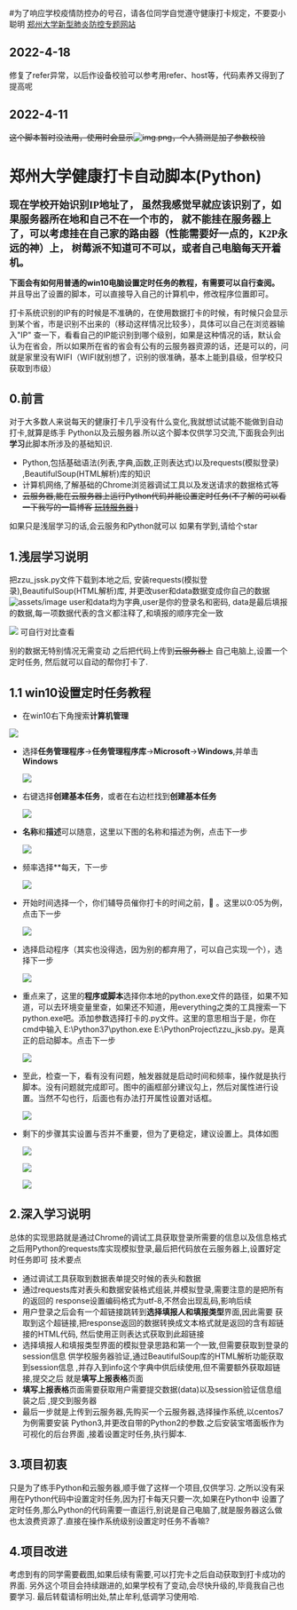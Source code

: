 #为了响应学校疫情防控办的号召，请各位同学自觉遵守健康打卡规定，不要耍小聪明
[郑州大学新型肺炎防控专题网站](http://www5.zzu.edu.cn/yqfk/)
## 2022-4-18
修复了refer异常，以后作设备校验可以参考用refer、host等，代码素养又得到了提高呢
## 2022-4-11
~~这个脚本暂时没法用，使用时会显示![img.png](assets/img.png)，个人猜测是加了参数校验~~
# 郑州大学健康打卡自动脚本(Python)

**<font size=4 face="黑体">现在学校开始识别IP地址了，
虽然我感觉早就应该识别了，如果服务器所在地和自己不在一个市的，
就不能挂在服务器上了，可以考虑挂在自己家的路由器（性能需要好一点的，K2P永远的神）上，
树莓派不知道可不可以，或者自己电脑每天开着机。</font>**

**下面会有如何用普通的win10电脑设置定时任务的教程，有需要可以自行查阅。** 并且导出了设置的脚本，可以直接导入自己的计算机中，修改程序位置即可。

打卡系统识别的IP有的时候是不准确的，在使用数据打卡的时候，有时候只会显示到某个省，市是识别不出来的（移动这样情况比较多），具体可以自己在浏览器输入"IP"
查一下，看看自己的IP能识别到哪个级别，如果是这种情况的话，默认会认为在省会，所以如果所在省的省会有公有的云服务器资源的话，还是可以的，问就是家里没有WIFI（WIFI就别想了，识别的很准确，基本上能到县级，但学校只获取到市级）

## 0.前言

对于大多数人来说每天的健康打卡几乎没有什么变化,我就想试试能不能做到自动打卡,就算是练手 Python以及云服务器.所以这个脚本仅供学习交流,下面我会列出**学习**此脚本所涉及的基础知识.

- Python,包括基础语法(列表,字典,函数,正则表达式)以及requests(模拟登录)
  ,BeautifulSoup(HTML解析)库的知识
- 计算机网络,了解基础的Chrome浏览器调试工具以及发送请求的数据格式等
- ~~云服务器,能在云服务器上运行Python代码并能设置定时任务(不了解的可以看一下我写的一篇博客
  [玩转服务器](https://editor.csdn.net/md/?articleId=107212739) )~~

如果只是浅层学习的话,会云服务和Python就可以 如果有学到,请给个star

## 1.浅层学习说明

把zzu_jssk.py文件下载到本地之后, 安装requests(模拟登录),BeautifulSoup(HTML解析)库, 并更改user和data数据变成你自己的数据
![assets/image](assets/image.png)
user和data均为字典,user是你的登录名和密码, data是最后填报的数据,每一项数据代表的含义都注释了,和填报的顺序完全一致

![](assets/20210823_152151_image.png)
可自行对比查看

别的数据无特别情况无需变动 之后把代码上传到~~云服务器上~~ 自己电脑上,设置一个定时任务, 然后就可以自动的帮你打卡了.

## 1.1 win10设置定时任务教程

- 在win10右下角搜索**计算机管理**

![](assets/20210823_152753_image.png)

- 选择**任务管理程序**->**任务管理程序库**->**Microsoft**->**Windows**,并单击**Windows**

  ![](assets/20210823_155142_image.png)
- 右键选择**创建基本任务**，或者在右边栏找到**创建基本任务**

  ![](assets/20210823_155336_image.png)
- **名称**和**描述**可以随意，这里以下图的名称和描述为例，点击下一步

  ![](assets/20210823_153454_image.png)
- 频率选择**每天，下一步

  ![](assets/20210823_153558_image.png)
- 开始时间选择一个，你们辅导员催你打卡的时间之前，👀️ 。这里以0:05为例，点击下一步

  ![](assets/20210823_153733_image.png)
- 选择启动程序（其实也没得选，因为别的都弃用了，可以自己实现一个），选择下一步

  ![](assets/20210823_153947_image.png)
- 重点来了，这里的**程序或脚本**选择你本地的python.exe文件的路径，如果不知道，可以去环境变量里查，如果还不知道，用everything之类的工具搜索一下python.exe吧。添加参数选择打卡的.py文件。这里的意思相当于是，你在cmd中输入 E:\Python37\python.exe E:\PythonProject\zzu_jksb.py。是真正的启动脚本。点击下一步

  ![](assets/20210823_154344_image.png)
- 至此，检查一下，看有没有问题，触发器就是启动时间和频率，操作就是执行脚本。没有问题就完成即可。图中的画框部分建议勾上，然后对属性进行设置。当然不勾也行，后面也有办法打开属性设置对话框。

  ![](assets/20210823_155602_image.png)
- 剩下的步骤其实设置与否并不重要，但为了更稳定，建议设置上。具体如图

  ![](assets/20210823_155941_image.png)

  ![](assets/20210823_160011_image.png)


  ![](assets/20210823_160040_image.png)

## 2.深入学习说明

总体的实现思路就是通过Chrome的调试工具获取登录所需要的信息以及信息格式 之后用Python的requests库实现模拟登录,最后把代码放在云服务器上,设置好定时任务即可 技术要点

- 通过调试工具获取到数据表单提交时候的表头和数据
- 通过requests库对表头和数据安装格式组装,并模拟登录,需要注意的是把所有的返回的 response设置编码格式为utf-8,不然会出现乱码,影响后续
- 用户登录之后会有一个超链接跳转到**选择填报人和填报类型**界面,因此需要 获取到这个超链接,把response返回的数据转换成文本格式就是返回的含有超链接的HTML代码, 然后使用正则表达式获取到此超链接
- 选择填报人和填报类型界面的模拟登录思路和第一个一致,但需要获取到登录的session信息 供学校服务器验证,通过BeautifulSoup库的HTML解析功能获取到session信息
  ,并存入到info这个字典中供后续使用,但不需要额外获取超链接,提交之后 就是**填写上报表格**页面
- **填写上报表格**页面需要获取用户需要提交数据(data)以及session验证信息组装之后 ,提交到服务器
- 最后一步就是上传到云服务器,先购买一个云服务器,选择操作系统,以centos7为例需要安装 Python3,并更改自带的Python2的参数.之后安装宝塔面板作为可视化的后台界面 ,接着设置定时任务,执行脚本.

## 3.项目初衷

只是为了练手Python和云服务器,顺手做了这样一个项目,仅供学习. 之所以没有采用在Python代码中设置定时任务,因为打卡每天只要一次,如果在Python中
设置了定时任务,那么Python的代码需要一直运行,别说是自己电脑了,就是服务器这么做也太浪费资源了.直接在操作系统级别设置定时任务不香嘛?

## 4.项目改进

考虑到有的同学需要截图,如果后续有需要,可以打完卡之后自动获取到打卡成功的界面. 另外这个项目会持续跟进的,如果学校有了变动,会尽快升级的,毕竟我自己也要学习. 最后转载请标明出处,禁止牟利,低调学习使用哈.
